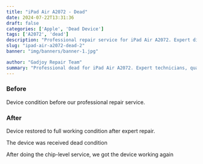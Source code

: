 ```yaml
---
title: "iPad Air A2072 - Dead"
date: 2024-07-22T13:31:36
draft: false
categories: ['Apple', 'Dead Device']
tags: ['A2072', 'dead']
description: "Professional repair service for iPad Air A2072. Expert diagnosis and quality repairs in Bangalore."
slug: "ipad-air-a2072-dead-2"
banner: "img/banners/banner-1.jpg"

author: "Gadjoy Repair Team"
summary: "Professional dead for iPad Air A2072. Expert technicians, quality parts, warranty included."
---
```


### Before

Device condition before our professional repair service.

### After

Device restored to full working condition after expert repair.

The device was received dead condition

After doing the chip-level service, we got the device working again
